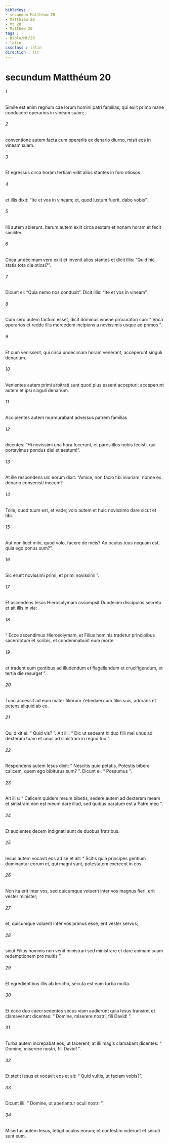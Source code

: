 ```yaml
---
bibleKeys : 
- secundum Matthéum 20
- Matthieu 20
- Mt 20
- Matthew 20
tags : 
- Bible/Mt/20
- latin
cssclass : latin
direction : ltr
---
```


# secundum Matthéum 20

###### 1
Simile est enim regnum cae lorum homini patri familias, qui exiit primo mane conducere operarios in vineam suam; 
###### 2
conventione autem facta cum operariis ex denario diurno, misit eos in vineam suam. 
###### 3
Et egressus circa horam tertiam vidit alios stantes in foro otiosos 
###### 4
et illis dixit: “Ite et vos in vineam; et, quod iustum fuerit, dabo vobis”. 
###### 5
Illi autem abierunt. Iterum autem exiit circa sextam et nonam horam et fecit similiter. 
###### 6
Circa undecimam vero exiit et invenit alios stantes et dicit illis: “Quid hic statis tota die otiosi?”. 
###### 7
Dicunt ei: “Quia nemo nos conduxit”. Dicit illis: “Ite et vos in vineam”.
###### 8
Cum sero autem factum esset, dicit dominus vineae procuratori suo: “ Voca operarios et redde illis mercedem incipiens a novissimis usque ad primos ”. 
###### 9
Et cum venissent, qui circa undecimam horam venerant, acceperunt singuli denarium. 
###### 10
Venientes autem primi arbitrati sunt quod plus essent accepturi; acceperunt autem et ipsi singuli denarium. 
###### 11
Accipientes autem murmurabant adversus patrem familias 
###### 12
dicentes: “Hi novissimi una hora fecerunt, et pares illos nobis fecisti, qui portavimus pondus diei et aestum!”. 
###### 13
At ille respondens uni eorum dixit: “Amice, non facio tibi iniuriam; nonne ex denario convenisti mecum? 
###### 14
Tolle, quod tuum est, et vade; volo autem et huic novissimo dare sicut et tibi. 
###### 15
Aut non licet mihi, quod volo, facere de meis? An oculus tuus nequam est, quia ego bonus sum?”.
###### 16
Sic erunt novissimi primi, et primi novissimi ”.
###### 17
Et ascendens Iesus Hierosolymam assumpsit Duodecim discipulos secreto et ait illis in via: 
###### 18
“ Ecce ascendimus Hierosolymam, et Filius hominis tradetur principibus sacerdotum et scribis, et condemnabunt eum morte 
###### 19
et tradent eum gentibus ad illudendum et flagellandum et crucifigendum, et tertia die resurget ”.
###### 20
Tunc accessit ad eum mater filiorum Zebedaei cum filiis suis, adorans et petens aliquid ab eo. 
###### 21
Qui dixit ei: “ Quid vis? ”. Ait illi: “ Dic ut sedeant hi duo filii mei unus ad dexteram tuam et unus ad sinistram in regno tuo ”. 
###### 22
Respondens autem Iesus dixit: “ Nescitis quid petatis. Potestis bibere calicem, quem ego bibiturus sum? ”. Dicunt ei: “ Possumus ”. 
###### 23
Ait illis: “ Calicem quidem meum bibetis, sedere autem ad dexteram meam et sinistram non est meum dare illud, sed quibus paratum est a Patre meo ”.
###### 24
Et audientes decem indignati sunt de duobus fratribus. 
###### 25
Iesus autem vocavit eos ad se et ait: “ Scitis quia principes gentium dominantur eorum et, qui magni sunt, potestatem exercent in eos. 
###### 26
Non ita erit inter vos, sed quicumque voluerit inter vos magnus fieri, erit vester minister; 
###### 27
et, quicumque voluerit inter vos primus esse, erit vester servus; 
###### 28
sicut Filius hominis non venit ministrari sed ministrare et dare animam suam redemptionem pro multis ”.
###### 29
Et egredientibus illis ab Iericho, secuta est eum turba multa. 
###### 30
Et ecce duo caeci sedentes secus viam audierunt quia Iesus transiret et clamaverunt dicentes: “ Domine, miserere nostri, fili David! ”. 
###### 31
Turba autem increpabat eos, ut tacerent; at illi magis clamabant dicentes: “ Domine, miserere nostri, fili David! ”. 
###### 32
Et stetit Iesus et vocavit eos et ait: “ Quid vultis, ut faciam vobis?”. 
###### 33
Dicunt illi: “ Domine, ut aperiantur oculi nostri ”. 
###### 34
Misertus autem Iesus, tetigit oculos eorum; et confestim viderunt et secuti sunt eum.
